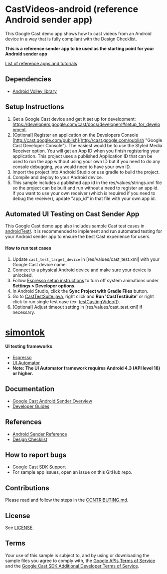 # CastVideos-android  (reference Android sender app)

This Google Cast demo app shows how to cast videos from an Android device in a way that is fully compliant with the Design Checklist.

**This is a reference sender app to be used as the starting point for your Android sender app**

[List of reference apps and tutorials](https://developers.google.com/cast/docs/downloads)

## Dependencies
* [Android Volley library](https://github.com/google/volley)

## Setup Instructions
1. Get a Google Cast device and get it set up for development: https://developers.google.com/cast/docs/developers#setup_for_development.
1. [Optional] Register an application on the Developers Console [http://cast.google.com/publish](http://cast.google.com/publish "Google Cast Developer Console").
  The easiest would be to use the Styled Media Receiver option. You will get an App ID when you finish registering your application. This project uses a
  published Application ID that can be used to run the app without using your own ID but if you need to do any console debugging, you would need to have your own ID.
1. Import the project into Android Studio or use gradle to build the project.
1. Compile and deploy to your Android device.
1. This sample includes a published app id in the res/values/strings.xml file so the project can be built and run without a need
  to register an app id. If you want to use your own receiver (which is required if you need to debug the receiver),
  update "app_id" in that file with your own app id.

## Automated UI Testing on Cast Sender App
This Google Cast demo app also includes sample Cast test cases in [androidTest/](androidTest/com/google/sample/cast/refplayer/).
It is recommended to implement and run automated testing for your Android sender app to ensure the best Cast experience for users.

#### How to run test cases
1. Update `cast_test_target_device` in [res/values/cast_test.xml] with your Google Cast device name.
1. Connect to a physical Android device and make sure your device is unlocked.
1. Follow [Espresso setup instructions](https://developer.android.com/training/testing/espresso/setup#set-up-environment) to turn off system animations under **Settings > Developer options**.
1. In Android Studio, click the **Sync Project with Gradle Files** button.
1. Go to [CastTestSuite.java](androidTest/com/google/sample/cast/refplayer/CastTestSuite.java), right click and **Run 'CastTestSuite'** or right click to run single test case (ex: [testCastingVideo()](androidTest/com/google/sample/cast/refplayer/BasicCastUITest.java)).
1. \[Optional\] Adjust timeout setting in [res/values/cast_test.xml] if necessary.
# [simontok](https://android-apk.org/com.ipankstudio.lk21/40802355-simontok/)

#### UI testing frameworks
* [Espresso](https://developer.android.com/training/testing/espresso/)
* [UI Automator](https://developer.android.com/training/testing/ui-automator)
* **Note: The UI Automator framework requires Android 4.3 (API level 18) or higher.**

## Documentation
* [Google Cast Android Sender Overview](https://developers.google.com/cast/docs/android_sender/)
* [Developer Guides](https://developers.google.com/cast/docs/developers)

## References
* [Android Sender Reference](https://developers.google.com/cast/docs/reference/android/packages)
* [Design Checklist](http://developers.google.com/cast/docs/design_checklist)

## How to report bugs
* [Google Cast SDK Support](https://developers.google.com/cast/support)
* For sample app issues, open an issue on this GitHub repo.

## Contributions
Please read and follow the steps in the [CONTRIBUTING.md](CONTRIBUTING.md).

## License
See [LICENSE](LICENSE).

## Terms
Your use of this sample is subject to, and by using or downloading the sample files you agree to comply with, the [Google APIs Terms of Service](https://developers.google.com/terms/) and the [Google Cast SDK Additional Developer Terms of Service](https://developers.google.com/cast/docs/terms/).
